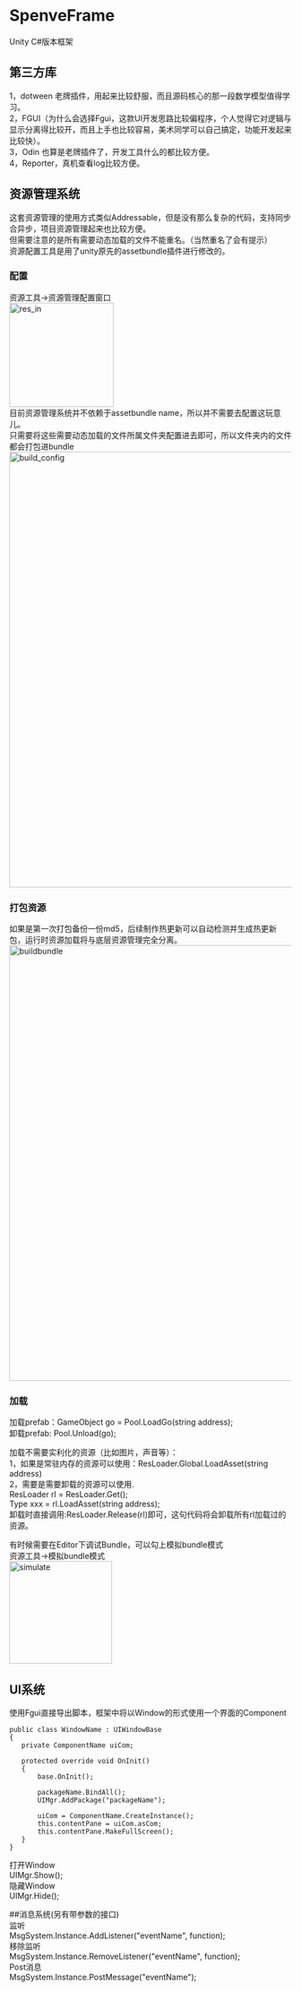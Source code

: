 # SpenveFrame
 Unity C#版本框架

## 第三方库  
1，dotween  老牌插件，用起来比较舒服，而且源码核心的那一段数学模型值得学习。  
2，FGUI（为什么会选择Fgui，这款UI开发思路比较偏程序，个人觉得它对逻辑与显示分离得比较开，而且上手也比较容易，美术同学可以自己搞定，功能开发起来比较快）。  
3，Odin 也算是老牌插件了，开发工具什么的都比较方便。  
4，Reporter，真机查看log比较方便。  

## 资源管理系统
这套资源管理的使用方式类似Addressable，但是没有那么复杂的代码，支持同步合异步，项目资源管理起来也比较方便。  
但需要注意的是所有需要动态加载的文件不能重名。（当然重名了会有提示）  
资源配置工具是用了unity原先的assetbundle插件进行修改的。  

### 配置  
资源工具->资源管理配置窗口  
<img width="186" alt="res_in" src="https://user-images.githubusercontent.com/18462688/142002483-34a79659-b77f-47f6-ab0b-f69df61368f2.png">  
目前资源管理系统并不依赖于assetbundle name，所以并不需要去配置这玩意儿。  
只需要将这些需要动态加载的文件所属文件夹配置进去即可，所以文件夹内的文件都会打包进bundle  
<img width="778" alt="build_config" src="https://user-images.githubusercontent.com/18462688/141997057-dc26846c-9360-47a1-ab2e-8309696a6178.png">  

### 打包资源  
如果是第一次打包备份一份md5，后续制作热更新可以自动检测并生成热更新包，运行时资源加载将与底层资源管理完全分离。
<img width="778" alt="buildbundle" src="https://user-images.githubusercontent.com/18462688/141997912-8a84da4e-7ee4-408a-ae5e-fb31a46dddb8.png">  

### 加载  
加载prefab：GameObject go = Pool.LoadGo(string address);  
卸载prefab: Pool.Unload(go);  

加载不需要实利化的资源（比如图片，声音等）：  
1，如果是常驻内存的资源可以使用：ResLoader.Global.LoadAsset<Type>(string address)  
2，需要是需要卸载的资源可以使用.   
 ResLoader rl = ResLoader.Get();  
 Type xxx = rl.LoadAsset<Type>(string address);  
 卸载时直接调用:ResLoader.Release(rl)即可，这句代码将会卸载所有rl加载过的资源。  
 
 有时候需要在Editor下调试Bundle，可以勾上模拟bundle模式  
 资源工具->模拟bundle模式  
 <img width="183" alt="simulate" src="https://user-images.githubusercontent.com/18462688/142002244-46713f0c-ee75-4d7a-abea-2a596f751648.png">  
 
 
## UI系统
 使用Fgui直接导出脚本，框架中将以Window的形式使用一个界面的Component  
 ```
 public class WindowName : UIWindowBase
 {
    private ComponentName uiCom;

    protected override void OnInit()
    {
        base.OnInit();

        packageName.BindAll();
        UIMgr.AddPackage("packageName");

        uiCom = ComponentName.CreateInstance();
        this.contentPane = uiCom.asCom;
        this.contentPane.MakeFullScreen();
    }
 }
 ```
 打开Window  
 UIMgr.Show<WindowName>();  
 隐藏Window  
 UIMgr.Hide<WindowName>();
 
 ##消息系统(另有带参数的接口)  
 监听  
 MsgSystem.Instance.AddListener("eventName", function);  
 移除监听  
 MsgSystem.Instance.RemoveListener("eventName", function);    
 Post消息  
 MsgSystem.Instance.PostMessage("eventName");  
 
 
